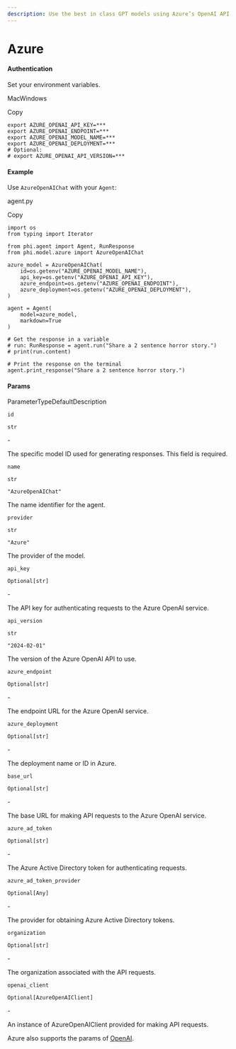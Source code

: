 ```yaml
---
description: Use the best in class GPT models using Azure’s OpenAI API.
---
```


# Azure

#### Authentication <a href="#authentication" id="authentication"></a>

Set your environment variables.

MacWindows

Copy

```
export AZURE_OPENAI_API_KEY=***
export AZURE_OPENAI_ENDPOINT=***
export AZURE_OPENAI_MODEL_NAME=***
export AZURE_OPENAI_DEPLOYMENT=***
# Optional:
# export AZURE_OPENAI_API_VERSION=***
```

#### [​](https://docs.phidata.com/models/azure#example)Example <a href="#example" id="example"></a>

Use `AzureOpenAIChat` with your `Agent`:

agent.py

Copy

```
import os
from typing import Iterator

from phi.agent import Agent, RunResponse
from phi.model.azure import AzureOpenAIChat

azure_model = AzureOpenAIChat(
    id=os.getenv("AZURE_OPENAI_MODEL_NAME"),
    api_key=os.getenv("AZURE_OPENAI_API_KEY"),
    azure_endpoint=os.getenv("AZURE_OPENAI_ENDPOINT"),
    azure_deployment=os.getenv("AZURE_OPENAI_DEPLOYMENT"),
)

agent = Agent(
    model=azure_model,
    markdown=True
)

# Get the response in a variable
# run: RunResponse = agent.run("Share a 2 sentence horror story.")
# print(run.content)

# Print the response on the terminal
agent.print_response("Share a 2 sentence horror story.")
```

#### [​](https://docs.phidata.com/models/azure#params)Params <a href="#params" id="params"></a>

ParameterTypeDefaultDescription

`id`

`str`

\-

The specific model ID used for generating responses. This field is required.

`name`

`str`

`"AzureOpenAIChat"`

The name identifier for the agent.

`provider`

`str`

`"Azure"`

The provider of the model.

`api_key`

`Optional[str]`

\-

The API key for authenticating requests to the Azure OpenAI service.

`api_version`

`str`

`"2024-02-01"`

The version of the Azure OpenAI API to use.

`azure_endpoint`

`Optional[str]`

\-

The endpoint URL for the Azure OpenAI service.

`azure_deployment`

`Optional[str]`

\-

The deployment name or ID in Azure.

`base_url`

`Optional[str]`

\-

The base URL for making API requests to the Azure OpenAI service.

`azure_ad_token`

`Optional[str]`

\-

The Azure Active Directory token for authenticating requests.

`azure_ad_token_provider`

`Optional[Any]`

\-

The provider for obtaining Azure Active Directory tokens.

`organization`

`Optional[str]`

\-

The organization associated with the API requests.

`openai_client`

`Optional[AzureOpenAIClient]`

\-

An instance of AzureOpenAIClient provided for making API requests.

Azure also supports the params of [OpenAI](https://docs.phidata.com/models/openai).
